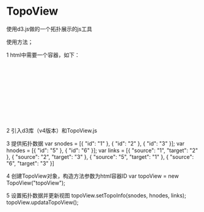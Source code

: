 # TopoView
使用d3.js做的一个拓扑展示的js工具

使用方法；

1 html中需要一个容器，如下：
	<div id="topoView">
        <svg>
        </svg>
    </div>

2 引入d3库（v4版本）和TopoView.js
	<script src="./d3.min.js"></script>
	<script src="./topoView.js"></script>

3 提供拓扑数据
	var snodes = [{
        "id": "1"
    }, {
        "id": "2"
    }, {
        "id": "3"
    }];
    var hnodes = [{
        "id": "5"
    }, {
        "id": "6"
    }];
    var links = [{
        "source": "1",
        "target": "2"
    }, {
        "source": "2",
        "target": "3"
    }, {
        "source": "5",
        "target": "1"
    }, {
        "source": "6",
        "target": "3"
    }]

4 创建TopoView对象，构造方法参数为html容器ID
	var topoView = new TopoView("topoView"); 

5 设置拓扑数据并更新视图
	topoView.setTopoInfo(snodes, hnodes, links);
    topoView.updataTopoView();
	

